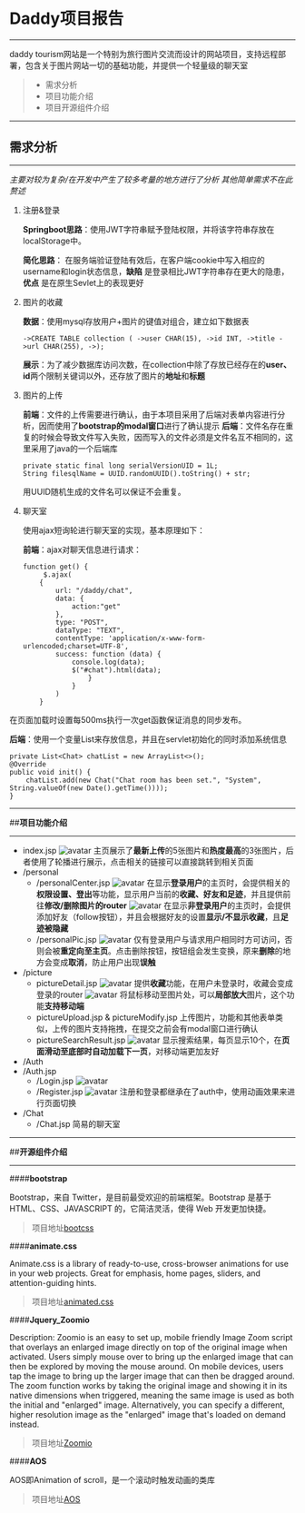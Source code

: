 ﻿# Daddy项目报告

---

daddy tourism网站是一个特别为旅行图片交流而设计的网站项目，支持远程部署，包含关于图片网站一切的基础功能，并提供一个轻量级的聊天室

> * 需求分析
> * 项目功能介绍
> * 项目开源组件介绍


----------


## **需求分析**


----------

*主要对较为复杂/在开发中产生了较多考量的地方进行了分析*
*其他简单需求不在此赘述*

 1. 注册&登录

    **Springboot思路**：使用JWT字符串赋予登陆权限，并将该字符串存放在localStorage中。
    
    **简化思路**： 在服务端验证登陆有效后，在客户端cookie中写入相应的username和login状态信息，**缺陷** 是登录相比JWT字符串存在更大的隐患，**优点** 是在原生Sevlet上的表现更好
    

 2. 图片的收藏

    **数据**：使用mysql存放用户+图片的键值对组合，建立如下数据表
    
    `->CREATE TABLE collection (
        ->user CHAR(15),
        ->id INT,
        ->title
        ->url CHAR(255),
        ->);`
       
    
    **展示**：为了减少数据库访问次数，在collection中除了存放已经存在的**user、id**两个限制关键词以外，还存放了图片的**地址**和**标题**

 

 3. 图片的上传
    
    **前端**：文件的上传需要进行确认，由于本项目采用了后端对表单内容进行分析，因而使用了**bootstrap的modal窗口**进行了确认提示
    **后端**：文件名存在重复的时候会导致文件写入失败，因而写入的文件必须是文件名互不相同的，这里采用了java的一个后端库

        private static final long serialVersionUID = 1L;
        String filesqlName = UUID.randomUUID().toString() + str;
    用UUID随机生成的文件名可以保证不会重复。
    

 4. 聊天室

    使用ajax短询轮进行聊天室的实现，基本原理如下：
    
    **前端**：ajax对聊天信息进行请求：
    
        function get() {
             $.ajax(
            {
                url: "/daddy/chat",
                data: {
                    action:"get"
                },
                type: "POST",
                dataType: "TEXT",
                contentType: 'application/x-www-form-urlencoded;charset=UTF-8',
                success: function (data) {
                    console.log(data);
                    $("#chat").html(data);
                        }
                    }
                )
            }

在页面加载时设置每500ms执行一次get函数保证消息的同步发布。

**后端**：使用一个变量List来存放信息，并且在servlet初始化的同时添加系统信息

    private List<Chat> chatList = new ArrayList<>();
    @Override
    public void init() {
        chatList.add(new Chat("Chat room has been set.", "System", String.valueOf(new Date().getTime())));
    }


----------

##**项目功能介绍**


----------

 - index.jsp
         ![avatar](/imgMarkdown/index.jpg)
主页展示了**最新上传**的5张图片和**热度最高**的3张图片，后者使用了轮播进行展示，点击相关的链接可以直接跳转到相关页面
 - /personal
    - /personalCenter.jsp
        ![avatar](/imgMarkdown/center.jpg)
        在显示**登录用户**的主页时，会提供相关的**权限设置、登出**等功能，显示用户当前的**收藏、好友和足迹**，并且提供前往**修改/删除图片的router**
        ![avatar](/imgMarkdown/center2.jpg)
        在显示**非登录用户**的主页时，会提供添加好友（follow按钮），并且会根据好友的设置**显示/不显示收藏**，且**足迹被隐藏**
    - /personalPic.jsp
        ![avatar](/imgMarkdown/pic.jpg)
        仅有登录用户与请求用户相同时方可访问，否则会被**重定向至主页**。点击删除按钮，按钮组会发生变换，原来**删除**的地方会变成**取消**，防止用户出现**误触**
 - /picture 
    - pictureDetail.jsp
        ![avatar](/imgMarkdown/detail.jpg)
        提供**收藏**功能，在用户未登录时，收藏会变成登录的router
        ![avatar](/imgMarkdown/detail2.jpg)
        将鼠标移动至图片处，可以**局部放大**图片，这个功能**支持移动端**
    - pictureUpload.jsp & pictureModify.jsp
        上传图片，功能和其他表单类似，上传的图片支持拖拽，在提交之前会有modal窗口进行确认
    - pictureSearchResult.jsp
        ![avatar](/imgMarkdown/center.jpg)
    显示搜索结果，每页显示10个，在**页面滑动至底部时自动加载下一页**，对移动端更加友好
 - /Auth
 - /Auth.jsp
    - /Login.jsp
        ![avatar](/imgMarkdown/login.jpg)
    - /Register.jsp
        ![avatar](/imgMarkdown/register.jpg)
    注册和登录都继承在了auth中，使用动画效果来进行页面切换
 - /Chat
    - /Chat.jsp
    简易的聊天室


----------


##**开源组件介绍**


----------
####**bootstrap**

Bootstrap，来自 Twitter，是目前最受欢迎的前端框架。Bootstrap 是基于 HTML、CSS、JAVASCRIPT 的，它简洁灵活，使得 Web 开发更加快捷。

> 项目地址[bootcss][1]

####**animate.css**

Animate.css is a library of ready-to-use, cross-browser animations for use in your web projects. Great for emphasis, home pages, sliders, and attention-guiding hints.

> 项目地址[animated.css][2]


####**Jquery_Zoomio**

Description: Zoomio is an easy to set up, mobile friendly Image Zoom script that overlays an enlarged image directly on top of the original image when activated. Users simply mouse over to bring up the enlarged image that can then be explored by moving the mouse around. On mobile devices, users tap the image to bring up the larger image that can then be dragged around. The zoom function works by taking the original image and showing it in its native dimensions when triggered, meaning the same image is used as both the initial and "enlarged" image. Alternatively, you can specify a different, higher resolution image as the "enlarged" image that's loaded on demand instead.

>项目地址[Zoomio][3]

####**AOS**

AOS即Animation of scroll，是一个滚动时触发动画的类库

>项目地址[AOS][4]


  [1]: https://www.bootcss.com/
  [2]: https://animate.style/
  [3]: https://github.com/dynamicdriverepo/zoomio
  [4]: https://github.com/michalsnik/aos
